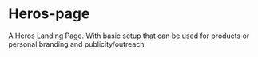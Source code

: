 # Heros-page

A Heros Landing Page. 
    With basic setup that can be used for products or personal branding and publicity/outreach
